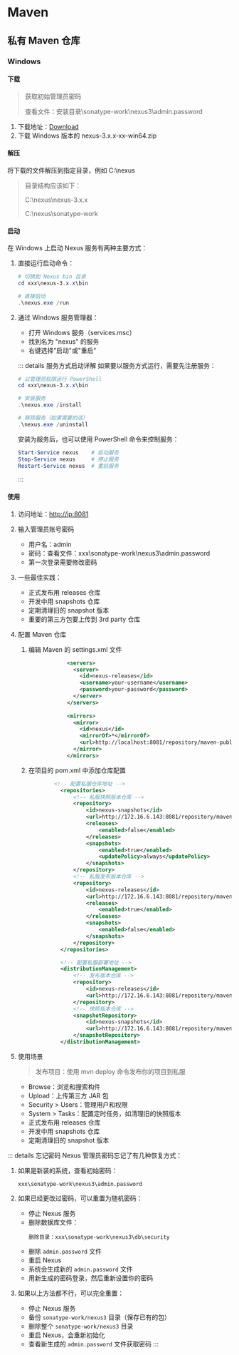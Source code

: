 # Maven

## 私有 Maven 仓库

### Windows

#### 下载

> 获取初始管理员密码
> 
> 查看文件：安装目录\sonatype-work\nexus3\admin.password

1. 下载地址：[Download](https://help.sonatype.com/en/orientdb-downloads.html)
2. 下载 Windows 版本的 nexus-3.x.x-xx-win64.zip

#### 解压

将下载的文件解压到指定目录，例如 C:\nexus

   > 目录结构应该如下：
   > 
   > C:\nexus\nexus-3.x.x
   > 
   > C:\nexus\sonatype-work

#### 启动

在 Windows 上启动 Nexus 服务有两种主要方式：

1. 直接运行启动命令：
   ```powershell
   # 切换到 Nexus bin 目录
   cd xxx\nexus-3.x.x\bin
   
   # 直接启动
   .\nexus.exe /run
   ```

2. 通过 Windows 服务管理器：
    - 打开 Windows 服务（services.msc）
    - 找到名为 "nexus" 的服务
    - 右键选择"启动"或"重启"

   ::: details 服务方式启动详解
   如果要以服务方式运行，需要先注册服务：
   
   ```powershell
   # 以管理员权限运行 PowerShell
   cd xxx\nexus-3.x.x\bin
   
   # 安装服务
   .\nexus.exe /install
   
   # 移除服务（如果需要的话）
   .\nexus.exe /uninstall
   ```
   
   安装为服务后，也可以使用 PowerShell 命令来控制服务：
   
   ```powershell
   Start-Service nexus    # 启动服务
   Stop-Service nexus     # 停止服务
   Restart-Service nexus  # 重启服务
   ```
   :::

#### 使用

1. 访问地址：[http://ip:8081](http://ip:8081)

2. 输入管理员账号密码
   - 用户名：admin
   - 密码：查看文件：xxx\sonatype-work\nexus3\admin.password
   - 第一次登录需要修改密码

3. 一些最佳实践：
   - 正式发布用 releases 仓库
   - 开发中用 snapshots 仓库
   - 定期清理旧的 snapshot 版本
   - 重要的第三方包要上传到 3rd party 仓库

4. 配置 Maven 仓库

   1. 编辑 Maven 的 settings.xml 文件
      ```xml
                  <servers>
                    <server>
                      <id>nexus-releases</id>
                      <username>your-username</username>
                      <password>your-password</password>
                    </server>
                  </servers>
          
                  <mirrors>
                    <mirror>
                      <id>nexus</id>
                      <mirrorOf>*</mirrorOf>
                      <url>http://localhost:8081/repository/maven-public/</url>
                    </mirror>
                  </mirrors>
      ```
   2. 在项目的 pom.xml 中添加仓库配置
   
       ```xml
               <!-- 配置私服仓库地址 -->
                 <repositories>
                     <!-- 私服快照版本仓库 -->
                     <repository>
                         <id>nexus-snapshots</id>
                         <url>http://172.16.6.143:8081/repository/maven-snapshots/</url>
                         <releases>
                             <enabled>false</enabled>
                         </releases>
                         <snapshots>
                             <enabled>true</enabled>
                             <updatePolicy>always</updatePolicy>
                         </snapshots>
                     </repository>
                     <!-- 私服发布版本仓库 -->
                     <repository>
                         <id>nexus-releases</id>
                         <url>http://172.16.6.143:8081/repository/maven-releases/</url>
                         <releases>
                             <enabled>true</enabled>
                         </releases>
                         <snapshots>
                             <enabled>false</enabled>
                         </snapshots>
                     </repository>
                 </repositories>
      
                 <!-- 配置私服部署地址 -->
                 <distributionManagement>
                     <!-- 发布版本仓库 -->
                     <repository>
                         <id>nexus-releases</id>
                         <url>http://172.16.6.143:8081/repository/maven-releases/</url>
                     </repository>
                     <!-- 快照版本仓库 -->
                     <snapshotRepository>
                         <id>nexus-snapshots</id>
                         <url>http://172.16.6.143:8081/repository/maven-snapshots/</url>
                     </snapshotRepository>
                 </distributionManagement>
       ```
      
5. 使用场景
   > 发布项目：使用 mvn deploy 命令发布你的项目到私服

   - Browse：浏览和搜索构件
   - Upload：上传第三方 JAR 包
   - Security > Users：管理用户和权限
   - System > Tasks：配置定时任务，如清理旧的快照版本
   - 正式发布用 releases 仓库
   - 开发中用 snapshots 仓库
   - 定期清理旧的 snapshot 版本

::: details 忘记密码
Nexus 管理员密码忘记了有几种恢复方式：

1. 如果是新装的系统，查看初始密码：
   ```
   xxx\sonatype-work\nexus3\admin.password
   ```

2. 如果已经更改过密码，可以重置为随机密码：
   - 停止 Nexus 服务
   - 删除数据库文件：
     ```
     删除目录：xxx\sonatype-work\nexus3\db\security
     ```
   - 删除 `admin.password` 文件
   - 重启 Nexus
   - 系统会生成新的 `admin.password` 文件
   - 用新生成的密码登录，然后重新设置你的密码

3. 如果以上方法都不行，可以完全重置：
   - 停止 Nexus 服务
   - 备份 `sonatype-work/nexus3` 目录（保存已有的包）
   - 删除整个 `sonatype-work/nexus3` 目录
   - 重启 Nexus，会重新初始化
   - 查看新生成的 `admin.password` 文件获取密码
:::
